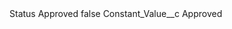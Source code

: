<?xml version="1.0" encoding="UTF-8"?>
<CustomMetadata xmlns="http://soap.sforce.com/2006/04/metadata" xmlns:xsi="http://www.w3.org/2001/XMLSchema-instance" xmlns:xsd="http://www.w3.org/2001/XMLSchema">
    <label>Status Approved</label>
    <protected>false</protected>
    <values>
        <field>Constant_Value__c</field>
        <value xsi:type="xsd:string">Approved</value>
    </values>
</CustomMetadata>
